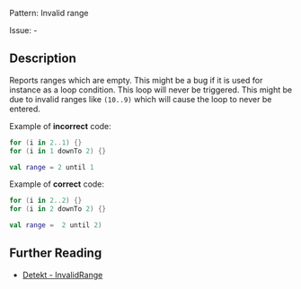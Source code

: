 Pattern: Invalid range

Issue: -

## Description

Reports ranges which are empty. This might be a bug if it is used for instance as a loop condition. This loop will never be triggered.
This might be due to invalid ranges like `(10..9)` which will cause the loop to never be entered.

Example of **incorrect** code:

```kotlin
for (i in 2..1) {}
for (i in 1 downTo 2) {}

val range = 2 until 1
```

Example of **correct** code:

```kotlin
for (i in 2..2) {}
for (i in 2 downTo 2) {}

val range =  2 until 2)
```

## Further Reading

* [Detekt - InvalidRange](https://arturbosch.github.io/detekt/potential-bugs.html#invalidrange)